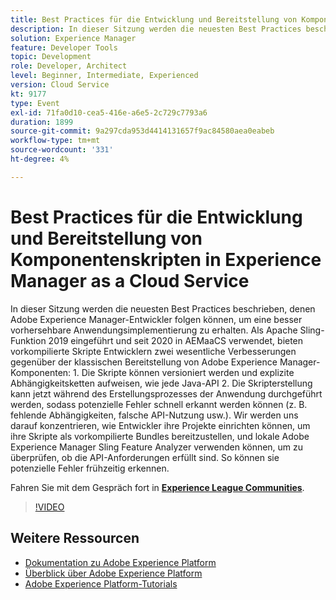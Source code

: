 ```yaml
---
title: Best Practices für die Entwicklung und Bereitstellung von Komponentenskripten in Experience Manager as a Cloud Service
description: In dieser Sitzung werden die neuesten Best Practices beschrieben, denen Adobe Experience Manager-Entwickler folgen können, um eine besser vorhersehbare Anwendungsimplementierung zu erhalten. Vorkompilierte Skripte, die 2019 als Apache Sling-Funktion eingeführt und seit 2020 in AEMaaCS verwendet wurden, bieten Entwicklern zwei wesentliche Verbesserungen gegenüber der klassischen Bereitstellung von Adobe Experience Manager-Komponenten - 1. Die Skripte können versioniert werden und explizite Abhängigkeitsketten aufweisen, wie jede Java-API 2. Die Skripterstellung kann jetzt während des Erstellungsprozesses der Anwendung durchgeführt werden, sodass potenzielle Fehler schnell erkannt werden können (z. B. fehlende Abhängigkeiten, falsche API-Nutzung usw.). Wir werden uns darauf konzentrieren, wie Entwickler ihre Projekte einrichten können, um ihre Skripte als vorkompilierte Bundles bereitzustellen, und lokale Adobe Experience Manager Sling Feature Analyzer verwenden können, um zu überprüfen, ob die API-Anforderungen erfüllt sind. So können sie potenzielle Fehler frühzeitig erkennen.
solution: Experience Manager
feature: Developer Tools
topic: Development
role: Developer, Architect
level: Beginner, Intermediate, Experienced
version: Cloud Service
kt: 9177
type: Event
exl-id: 71fa0d10-cea5-416e-a6e5-2c729c7793a6
duration: 1899
source-git-commit: 9a297cda953d4414131657f9ac84580aea0eabeb
workflow-type: tm+mt
source-wordcount: '331'
ht-degree: 4%

---
```


# Best Practices für die Entwicklung und Bereitstellung von Komponentenskripten in Experience Manager as a Cloud Service

In dieser Sitzung werden die neuesten Best Practices beschrieben, denen Adobe Experience Manager-Entwickler folgen können, um eine besser vorhersehbare Anwendungsimplementierung zu erhalten. Als Apache Sling-Funktion 2019 eingeführt und seit 2020 in AEMaaCS verwendet, bieten vorkompilierte Skripte Entwicklern zwei wesentliche Verbesserungen gegenüber der klassischen Bereitstellung von Adobe Experience Manager-Komponenten: 1. Die Skripte können versioniert werden und explizite Abhängigkeitsketten aufweisen, wie jede Java-API 2. Die Skripterstellung kann jetzt während des Erstellungsprozesses der Anwendung durchgeführt werden, sodass potenzielle Fehler schnell erkannt werden können (z. B. fehlende Abhängigkeiten, falsche API-Nutzung usw.). Wir werden uns darauf konzentrieren, wie Entwickler ihre Projekte einrichten können, um ihre Skripte als vorkompilierte Bundles bereitzustellen, und lokale Adobe Experience Manager Sling Feature Analyzer verwenden können, um zu überprüfen, ob die API-Anforderungen erfüllt sind. So können sie potenzielle Fehler frühzeitig erkennen.

Fahren Sie mit dem Gespräch fort in **[Experience League Communities](https://adobe.ly/3zJrS0f)**.

>[!VIDEO](https://video.tv.adobe.com/v/337851/?quality=12&learn=on&hidetitle=true)

## Weitere Ressourcen

- [Dokumentation zu Adobe Experience Platform](https://experienceleague.adobe.com/docs/experience-platform.html?lang=de)
- [Überblick über Adobe Experience Platform](https://experienceleague.adobe.com/docs/experience-platform/landing/home.html?lang=de)
- [Adobe Experience Platform-Tutorials](https://experienceleague.adobe.com/docs/platform-learn/tutorials/overview.html?lang=de)
